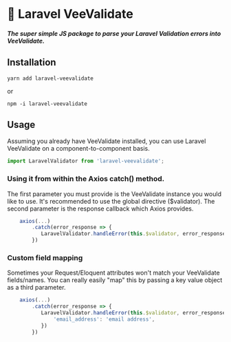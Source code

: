 # 🚨 Laravel VeeValidate
##### The super simple JS package to parse your Laravel Validation errors into VeeValidate.

## Installation
```
yarn add laravel-veevalidate
```
or
```
npm -i laravel-veevalidate
```

## Usage
Assuming you already have VeeValidate installed, you can use Laravel VeeValidate on a component-to-component basis.

```javascript
import LaravelValidator from 'laravel-veevalidate';
```

### Using it from within the Axios catch() method.
The first parameter you must provide is the VeeValidate instance you would like to use. It's recommended to use the global directive ($validator). The second parameter is the response callback which Axios provides.
```javascript
    axios(...)
        .catch(error_response => {
           LaravelValidator.handleError(this.$validator, error_response) 
        })
```

### Custom field mapping
Sometimes your Request/Eloquent attributes won't match your VeeValidate fields/names. You can really easily "map" this by passing a key value object as a third parameter.

```javascript
    axios(...)
        .catch(error_response => {
           LaravelValidator.handleError(this.$validator, error_response,{
               'email_address': 'email address',
           }) 
        })
```